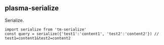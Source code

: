 <a name="module_plasma-serialize"></a>

## plasma-serialize
Serialize.

~~~~
import serialize from 'tm-serialize'
const query = serialize({'test1':'content1', 'test2':'content2'}) // test1=content1&test2=content2
~~~~

